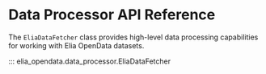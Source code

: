 # Data Processor API Reference

The `EliaDataFetcher` class provides high-level data processing capabilities for working with Elia OpenData datasets.

::: elia_opendata.data_processor.EliaDataFetcher

